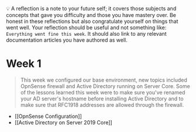 :bulb: A reflection is a note to your future self; it covers those subjects and concepts that gave you difficulty and those you have mastery over. Be honest in these reflections but also congratulate yourself on things that went well. Your reflection should be useful and not something like: ```Everything went fine this week```.  It should also link to any relevant documentation articles you have authored as well.
# Week 1
> This week we configured our base environment, new topics included OpnSense firewall and Active Directory running on Server Core. Some of the lessons learned this week were to make sure you've renamed your AD server's hostname before installing Active Directory and to make sure that RFC1918 addresses are allowed through the firewall.
* [[OpnSense Configuration]]
* [[Active Directory on Server 2019 Core]]